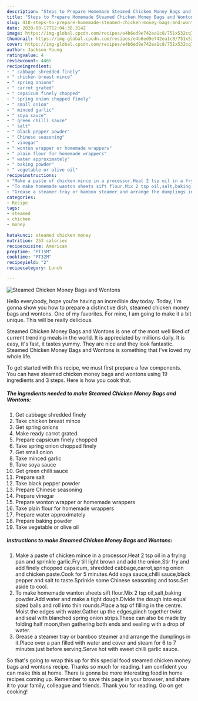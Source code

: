 ```yaml
---
description: "Steps to Prepare Homemade Steamed Chicken Money Bags and Wontons"
title: "Steps to Prepare Homemade Steamed Chicken Money Bags and Wontons"
slug: 418-steps-to-prepare-homemade-steamed-chicken-money-bags-and-wontons
date: 2020-08-17T12:04:38.314Z
image: https://img-global.cpcdn.com/recipes/e4b6ed9e742ea1c8/751x532cq70/steamed-chicken-money-bags-and-wontons-recipe-main-photo.jpg
thumbnail: https://img-global.cpcdn.com/recipes/e4b6ed9e742ea1c8/751x532cq70/steamed-chicken-money-bags-and-wontons-recipe-main-photo.jpg
cover: https://img-global.cpcdn.com/recipes/e4b6ed9e742ea1c8/751x532cq70/steamed-chicken-money-bags-and-wontons-recipe-main-photo.jpg
author: Jackson Young
ratingvalue: 4
reviewcount: 4465
recipeingredient:
- " cabbage shredded finely"
- " chicken breast mince"
- " spring onions"
- " carrot grated"
- " capsicum finely chopped"
- " spring onion chopped finely"
- " small onion"
- " minced garlic"
- " soya sauce"
- " green chilli sauce"
- " salt"
- " black pepper powder"
- " Chinese seasoning"
- " vinegar"
- " wonton wrapper or homemade wrappers"
- " plain flour for homemade wrappers"
- " water approximately"
- " baking powder"
- " vegetable or olive oil"
recipeinstructions:
- "Make a paste of chicken mince in a processor.Heat 2 tsp oil in a frying pan and sprinkle garlic.Fry till light brown and add the onion.Stir fry and add finely chopped capsicum, shredded cabbage,carrot,spring onion and chicken paste.Cook for 5 minutes.Add soya sauce,chilli sauce,black pepper and salt to taste.Sprinkle some Chinese seasoning and toss.Set aside to cool."
- "To make homemade wanton sheets sift flour.Mix 2 tsp oil,salt,baking powder.Add water and make a tight dough.Divide the dough into equal sized balls and roll into thin rounds.Place a tsp of filling in the centre. Moist the edges with water.Gather up the edges,pinch together twist and seal with blanched spring onion strips.These can also be made by folding half moon,then gathering both ends and sealing with a drop of water."
- "Grease a steamer tray or bamboo steamer and arrange the dumplings in it.Place over a pan filled with water and cover and steam for 6 to 7 minutes just before serving.Serve hot with sweet chilli garlic sauce."
categories:
- Recipe
tags:
- steamed
- chicken
- money

katakunci: steamed chicken money 
nutrition: 253 calories
recipecuisine: American
preptime: "PT15M"
cooktime: "PT32M"
recipeyield: "2"
recipecategory: Lunch

---
```



![Steamed Chicken Money Bags and Wontons](https://img-global.cpcdn.com/recipes/e4b6ed9e742ea1c8/751x532cq70/steamed-chicken-money-bags-and-wontons-recipe-main-photo.jpg)

Hello everybody, hope you're having an incredible day today. Today, I'm gonna show you how to prepare a distinctive dish, steamed chicken money bags and wontons. One of my favorites. For mine, I am going to make it a bit unique. This will be really delicious.

Steamed Chicken Money Bags and Wontons is one of the most well liked of current trending meals in the world. It is appreciated by millions daily. It is easy, it's fast, it tastes yummy. They are nice and they look fantastic. Steamed Chicken Money Bags and Wontons is something that I've loved my whole life.




To get started with this recipe, we must first prepare a few components. You can have steamed chicken money bags and wontons using 19 ingredients and 3 steps. Here is how you cook that.

<!--inarticleads1-->

##### The ingredients needed to make Steamed Chicken Money Bags and Wontons:

1. Get  cabbage shredded finely
1. Take  chicken breast mince
1. Get  spring onions
1. Make ready  carrot grated
1. Prepare  capsicum finely chopped
1. Take  spring onion chopped finely
1. Get  small onion
1. Take  minced garlic
1. Take  soya sauce
1. Get  green chilli sauce
1. Prepare  salt
1. Take  black pepper powder
1. Prepare  Chinese seasoning
1. Prepare  vinegar
1. Prepare  wonton wrapper or homemade wrappers
1. Take  plain flour for homemade wrappers
1. Prepare  water approximately
1. Prepare  baking powder
1. Take  vegetable or olive oil




<!--inarticleads2-->

##### Instructions to make Steamed Chicken Money Bags and Wontons:

1. Make a paste of chicken mince in a processor.Heat 2 tsp oil in a frying pan and sprinkle garlic.Fry till light brown and add the onion.Stir fry and add finely chopped capsicum, shredded cabbage,carrot,spring onion and chicken paste.Cook for 5 minutes.Add soya sauce,chilli sauce,black pepper and salt to taste.Sprinkle some Chinese seasoning and toss.Set aside to cool.
1. To make homemade wanton sheets sift flour.Mix 2 tsp oil,salt,baking powder.Add water and make a tight dough.Divide the dough into equal sized balls and roll into thin rounds.Place a tsp of filling in the centre. Moist the edges with water.Gather up the edges,pinch together twist and seal with blanched spring onion strips.These can also be made by folding half moon,then gathering both ends and sealing with a drop of water.
1. Grease a steamer tray or bamboo steamer and arrange the dumplings in it.Place over a pan filled with water and cover and steam for 6 to 7 minutes just before serving.Serve hot with sweet chilli garlic sauce.




So that's going to wrap this up for this special food steamed chicken money bags and wontons recipe. Thanks so much for reading. I am confident you can make this at home. There is gonna be more interesting food in home recipes coming up. Remember to save this page in your browser, and share it to your family, colleague and friends. Thank you for reading. Go on get cooking!
